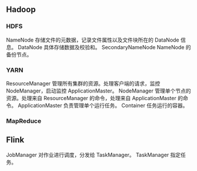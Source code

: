 ## Hadoop
### HDFS
NameNode 存储文件的元数据，记录文件属性以及文件块所在的 DataNode 信息。
DataNode 具体存储数据及校验和。
SecondaryNameNode NameNode 的备份节点。
### YARN
ResourceManager 管理所有集群的资源。处理客户端的请求，监控 NodeManager，启动监控 ApplicationMaster。
NodeManager 管理单个节点的资源。处理来自 ResourceManager 的命令，处理来自 ApplicationMaster 的命令。
ApplicationMaster 负责管理单个运行任务。
Container 任务运行的容器。
### MapReduce

## Flink
JobManager 对作业进行调度，分发给 TaskManager。
TaskManager 指定任务。